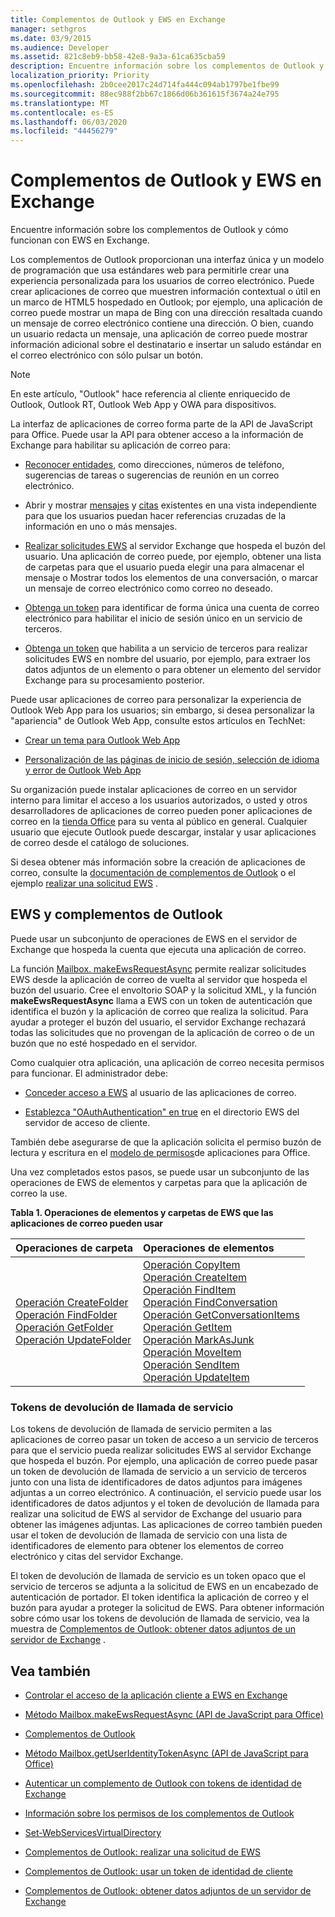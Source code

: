 ```yaml
---
title: Complementos de Outlook y EWS en Exchange
manager: sethgros
ms.date: 03/9/2015
ms.audience: Developer
ms.assetid: 821c8eb9-bb58-42e8-9a3a-61ca635cba59
description: Encuentre información sobre los complementos de Outlook y cómo funcionan con EWS en Exchange.
localization_priority: Priority
ms.openlocfilehash: 2b0cee2017c24d714fa444c094ab1797be1fbe99
ms.sourcegitcommit: 88ec988f2bb67c1866d06b361615f3674a24e795
ms.translationtype: MT
ms.contentlocale: es-ES
ms.lasthandoff: 06/03/2020
ms.locfileid: "44456279"
---
```

# <a name="outlook-add-ins-and-ews-in-exchange"></a>Complementos de Outlook y EWS en Exchange

Encuentre información sobre los complementos de Outlook y cómo funcionan con EWS en Exchange.

Los complementos de Outlook proporcionan una interfaz única y un modelo de programación que usa estándares web para permitirle crear una experiencia personalizada para los usuarios de correo electrónico. Puede crear aplicaciones de correo que muestren información contextual o útil en un marco de HTML5 hospedado en Outlook; por ejemplo, una aplicación de correo puede mostrar un mapa de Bing con una dirección resaltada cuando un mensaje de correo electrónico contiene una dirección. O bien, cuando un usuario redacta un mensaje, una aplicación de correo puede mostrar información adicional sobre el destinatario e insertar un saludo estándar en el correo electrónico con sólo pulsar un botón.

> [!NOTE]
> En este artículo, "Outlook" hace referencia al cliente enriquecido de Outlook, Outlook RT, Outlook Web App y OWA para dispositivos.

La interfaz de aplicaciones de correo forma parte de la API de JavaScript para Office. Puede usar la API para obtener acceso a la información de Exchange para habilitar su aplicación de correo para:

- [Reconocer entidades](https://msdn.microsoft.com/library/a6b0904b-afe9-4882-9136-3d8cfd57fcf8%28Office.15%29.aspx), como direcciones, números de teléfono, sugerencias de tareas o sugerencias de reunión en un correo electrónico.

- Abrir y mostrar [mensajes](https://msdn.microsoft.com/library/d0bca550-70c3-457c-85f8-e19b39e3b892%28Office.15%29.aspx) y [citas](https://msdn.microsoft.com/library/6cfbc29d-8581-474e-9a8b-510471e4bf8b%28Office.15%29.aspx) existentes en una vista independiente para que los usuarios puedan hacer referencias cruzadas de la información en uno o más mensajes.

- [Realizar solicitudes EWS](https://msdn.microsoft.com/library/2ec380e0-4a67-4146-92a6-6a39f65dc6f2%28Office.15%29.aspx) al servidor Exchange que hospeda el buzón del usuario. Una aplicación de correo puede, por ejemplo, obtener una lista de carpetas para que el usuario pueda elegir una para almacenar el mensaje o Mostrar todos los elementos de una conversación, o marcar un mensaje de correo electrónico como correo no deseado.

- [Obtenga un token](https://msdn.microsoft.com/library/c658518b-6867-41a0-99cf-810303e4c539%28Office.15%29.aspx) para identificar de forma única una cuenta de correo electrónico para habilitar el inicio de sesión único en un servicio de terceros.

- [Obtenga un token](https://msdn.microsoft.com/library/c658518b-6867-41a0-99cf-810303e4c539%28Office.15%29.aspx) que habilita a un servicio de terceros para realizar solicitudes EWS en nombre del usuario, por ejemplo, para extraer los datos adjuntos de un elemento o para obtener un elemento del servidor Exchange para su procesamiento posterior.

Puede usar aplicaciones de correo para personalizar la experiencia de Outlook Web App para los usuarios; sin embargo, si desea personalizar la "apariencia" de Outlook Web App, consulte estos artículos en TechNet:

- [Crear un tema para Outlook Web App](https://technet.microsoft.com/library/bb201700%28v=exchg.150%29.aspx)

- [Personalización de las páginas de inicio de sesión, selección de idioma y error de Outlook Web App](https://technet.microsoft.com/library/ee633483%28v=exchg.150%29.aspx)

Su organización puede instalar aplicaciones de correo en un servidor interno para limitar el acceso a los usuarios autorizados, o usted y otros desarrolladores de aplicaciones de correo pueden poner aplicaciones de correo en la [tienda Office](https://office.microsoft.com/store/) para su venta al público en general. Cualquier usuario que ejecute Outlook puede descargar, instalar y usar aplicaciones de correo desde el catálogo de soluciones.

Si desea obtener más información sobre la creación de aplicaciones de correo, consulte la [documentación de complementos de Outlook](/outlook/add-ins) o el ejemplo [realizar una solicitud EWS](https://code.msdn.microsoft.com/exchange/Mail-apps-for-Outlook-Make-770b2528) .

## <a name="ews-and-outlook-add-ins"></a>EWS y complementos de Outlook

Puede usar un subconjunto de operaciones de EWS en el servidor de Exchange que hospeda la cuenta que ejecuta una aplicación de correo.

La función [Mailbox. makeEwsRequestAsync](https://msdn.microsoft.com/library/2ec380e0-4a67-4146-92a6-6a39f65dc6f2%28Office.15%29.aspx) permite realizar solicitudes EWS desde la aplicación de correo de vuelta al servidor que hospeda el buzón del usuario. Cree el envoltorio SOAP y la solicitud XML, y la función **makeEwsRequestAsync** llama a EWS con un token de autenticación que identifica el buzón y la aplicación de correo que realiza la solicitud. Para ayudar a proteger el buzón del usuario, el servidor Exchange rechazará todas las solicitudes que no provengan de la aplicación de correo o de un buzón que no esté hospedado en el servidor.

Como cualquier otra aplicación, una aplicación de correo necesita permisos para funcionar. El administrador debe:

- [Conceder acceso a EWS](controlling-client-application-access-to-ews-in-exchange.md) al usuario de las aplicaciones de correo.

- [Establezca "OAuthAuthentication" en true](https://technet.microsoft.com/library/aa997233%28v=exchg.150%29.aspx) en el directorio EWS del servidor de acceso de cliente.

También debe asegurarse de que la aplicación solicita el permiso buzón de lectura y escritura en el [modelo de permisos](how-to-set-folder-permissions-for-another-user-by-using-ews-in-exchange.md)de aplicaciones para Office.

Una vez completados estos pasos, se puede usar un subconjunto de las operaciones de EWS de elementos y carpetas para que la aplicación de correo la use.

**Tabla 1. Operaciones de elementos y carpetas de EWS que las aplicaciones de correo pueden usar**

|**Operaciones de carpeta**|**Operaciones de elementos**|
|:-----|:-----|
|[Operación CreateFolder](https://msdn.microsoft.com/library/6f6c334c-b190-4e55-8f0a-38f2a018d1b3%28Office.15%29.aspx) <br/> [Operación FindFolder](https://msdn.microsoft.com/library/7a9855aa-06cc-45ba-ad2a-645c15b7d031%28Office.15%29.aspx) <br/> [Operación GetFolder](https://msdn.microsoft.com/library/355bcf93-dc71-4493-b177-622afac5fdb9%28Office.15%29.aspx) <br/> [Operación UpdateFolder](https://msdn.microsoft.com/library/3494c996-b834-4813-b1ca-d99642d8b4e7%28Office.15%29.aspx) <br/> |[Operación CopyItem](https://msdn.microsoft.com/library/bcc68f9e-d511-4c29-bba6-ed535524624a%28Office.15%29.aspx) <br/> [Operación CreateItem](https://msdn.microsoft.com/library/78a52120-f1d0-4ed7-8748-436e554f75b6%28Office.15%29.aspx) <br/> [Operación FindItem](https://msdn.microsoft.com/library/ebad6aae-16e7-44de-ae63-a95b24539729%28Office.15%29.aspx) <br/> [Operación FindConversation](https://msdn.microsoft.com/library/2384908a-c203-45b6-98aa-efd6a4c23aac%28Office.15%29.aspx) <br/> [Operación GetConversationItems](https://msdn.microsoft.com/library/8ae00a99-b37b-4194-829c-fe300db6ab99%28Office.15%29.aspx) <br/> [Operación GetItem](https://msdn.microsoft.com/library/e3590b8b-c2a7-4dad-a014-6360197b68e4%28Office.15%29.aspx) <br/> [Operación MarkAsJunk](https://msdn.microsoft.com/library/1f71f04d-56a9-4fee-a4e7-d1034438329e%28Office.15%29.aspx) <br/> [Operación MoveItem](https://msdn.microsoft.com/library/dcf40fa7-7796-4a5c-bf5b-7a509a18d208%28Office.15%29.aspx) <br/> [Operación SendItem](https://msdn.microsoft.com/library/337b89ef-e1b7-45ed-92f3-8abe4200e4c7%28Office.15%29.aspx) <br/> [Operación UpdateItem](https://msdn.microsoft.com/library/5d027523-e0bc-4da2-b60b-0cb9fc1fdfe4%28Office.15%29.aspx) <br/> |

### <a name="service-callback-tokens"></a>Tokens de devolución de llamada de servicio

Los tokens de devolución de llamada de servicio permiten a las aplicaciones de correo pasar un token de acceso a un servicio de terceros para que el servicio pueda realizar solicitudes EWS al servidor Exchange que hospeda el buzón. Por ejemplo, una aplicación de correo puede pasar un token de devolución de llamada de servicio a un servicio de terceros junto con una lista de identificadores de datos adjuntos para imágenes adjuntas a un correo electrónico. A continuación, el servicio puede usar los identificadores de datos adjuntos y el token de devolución de llamada para realizar una solicitud de EWS al servidor de Exchange del usuario para obtener las imágenes adjuntas. Las aplicaciones de correo también pueden usar el token de devolución de llamada de servicio con una lista de identificadores de elemento para obtener los elementos de correo electrónico y citas del servidor Exchange.

El token de devolución de llamada de servicio es un token opaco que el servicio de terceros se adjunta a la solicitud de EWS en un encabezado de autenticación de portador. El token identifica la aplicación de correo y el buzón para ayudar a proteger la solicitud de EWS. Para obtener información sobre cómo usar los tokens de devolución de llamada de servicio, vea la muestra de [Complementos de Outlook: obtener datos adjuntos de un servidor de Exchange](https://code.msdn.microsoft.com/exchange/Mail-apps-for-Office-Get-38babdc9) .

## <a name="see-also"></a>Vea también


- [Controlar el acceso de la aplicación cliente a EWS en Exchange](controlling-client-application-access-to-ews-in-exchange.md)

- [Método Mailbox.makeEwsRequestAsync (API de JavaScript para Office)](https://msdn.microsoft.com/library/2ec380e0-4a67-4146-92a6-6a39f65dc6f2%28Office.15%29.aspx)

- [Complementos de Outlook](https://docs.microsoft.com/outlook/add-ins)

- [Método Mailbox.getUserIdentityTokenAsync (API de JavaScript para Office)](https://msdn.microsoft.com/library/c658518b-6867-41a0-99cf-810303e4c539%28Office.15%29.aspx)

- [Autenticar un complemento de Outlook con tokens de identidad de Exchange](https://msdn.microsoft.com/library/c0520a1e-d9ba-495a-a99f-6816d7d2a23e%28Office.15%29.aspx)

- [Información sobre los permisos de los complementos de Outlook](https://docs.microsoft.com/outlook/add-ins/understanding-outlook-add-in-permissions)

- [Set-WebServicesVirtualDirectory](https://technet.microsoft.com/library/aa997233%28v=exchg.150%29.aspx)

- [Complementos de Outlook: realizar una solicitud de EWS](https://code.msdn.microsoft.com/office/Mail-apps-for-Outlook-Make-770b2528)

- [Complementos de Outlook: usar un token de identidad de cliente](https://code.msdn.microsoft.com/Mail-apps-for-Outlook-Use-b20a66b6)

- [Complementos de Outlook: obtener datos adjuntos de un servidor de Exchange](https://code.msdn.microsoft.com/office/Mail-apps-for-Office-Get-38babdc9)
